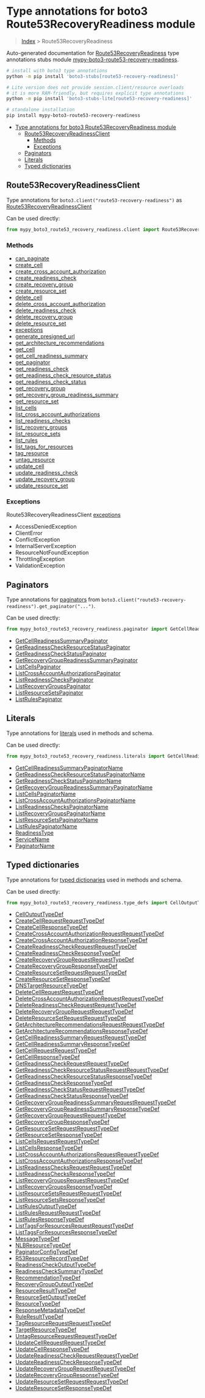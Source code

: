<a id="type-annotations-for-boto3-route53recoveryreadiness-module"></a>

# Type annotations for boto3 Route53RecoveryReadiness module

> [Index](..) > Route53RecoveryReadiness

Auto-generated documentation for
[Route53RecoveryReadiness](https://boto3.amazonaws.com/v1/documentation/api/latest/reference/services/route53-recovery-readiness.html#Route53RecoveryReadiness)
type annotations stubs module
[mypy-boto3-route53-recovery-readiness](https://pypi.org/project/mypy-boto3-route53-recovery-readiness/).

```bash
# install with boto3 type annotations
python -m pip install 'boto3-stubs[route53-recovery-readiness]'

# Lite version does not provide session.client/resource overloads
# it is more RAM-friendly, but requires explicit type annotations
python -m pip install 'boto3-stubs-lite[route53-recovery-readiness]'

# standalone installation
pip install mypy-boto3-route53-recovery-readiness
```

- [Type annotations for boto3 Route53RecoveryReadiness module](#type-annotations-for-boto3-route53recoveryreadiness-module)
  - [Route53RecoveryReadinessClient](#route53recoveryreadinessclient)
    - [Methods](#methods)
    - [Exceptions](#exceptions)
  - [Paginators](#paginators)
  - [Literals](#literals)
  - [Typed dictionaries](#typed-dictionaries)

<a id="route53recoveryreadinessclient"></a>

## Route53RecoveryReadinessClient

Type annotations for `boto3.client("route53-recovery-readiness")` as
[Route53RecoveryReadinessClient](./client.md)

Can be used directly:

```python
from mypy_boto3_route53_recovery_readiness.client import Route53RecoveryReadinessClient
```

<a id="methods"></a>

### Methods

- [can_paginate](./client.md#can_paginate)
- [create_cell](./client.md#create_cell)
- [create_cross_account_authorization](./client.md#create_cross_account_authorization)
- [create_readiness_check](./client.md#create_readiness_check)
- [create_recovery_group](./client.md#create_recovery_group)
- [create_resource_set](./client.md#create_resource_set)
- [delete_cell](./client.md#delete_cell)
- [delete_cross_account_authorization](./client.md#delete_cross_account_authorization)
- [delete_readiness_check](./client.md#delete_readiness_check)
- [delete_recovery_group](./client.md#delete_recovery_group)
- [delete_resource_set](./client.md#delete_resource_set)
- [exceptions](./client.md#exceptions)
- [generate_presigned_url](./client.md#generate_presigned_url)
- [get_architecture_recommendations](./client.md#get_architecture_recommendations)
- [get_cell](./client.md#get_cell)
- [get_cell_readiness_summary](./client.md#get_cell_readiness_summary)
- [get_paginator](./client.md#get_paginator)
- [get_readiness_check](./client.md#get_readiness_check)
- [get_readiness_check_resource_status](./client.md#get_readiness_check_resource_status)
- [get_readiness_check_status](./client.md#get_readiness_check_status)
- [get_recovery_group](./client.md#get_recovery_group)
- [get_recovery_group_readiness_summary](./client.md#get_recovery_group_readiness_summary)
- [get_resource_set](./client.md#get_resource_set)
- [list_cells](./client.md#list_cells)
- [list_cross_account_authorizations](./client.md#list_cross_account_authorizations)
- [list_readiness_checks](./client.md#list_readiness_checks)
- [list_recovery_groups](./client.md#list_recovery_groups)
- [list_resource_sets](./client.md#list_resource_sets)
- [list_rules](./client.md#list_rules)
- [list_tags_for_resources](./client.md#list_tags_for_resources)
- [tag_resource](./client.md#tag_resource)
- [untag_resource](./client.md#untag_resource)
- [update_cell](./client.md#update_cell)
- [update_readiness_check](./client.md#update_readiness_check)
- [update_recovery_group](./client.md#update_recovery_group)
- [update_resource_set](./client.md#update_resource_set)

<a id="exceptions"></a>

### Exceptions

Route53RecoveryReadinessClient [exceptions](./client.md#exceptions)

- AccessDeniedException
- ClientError
- ConflictException
- InternalServerException
- ResourceNotFoundException
- ThrottlingException
- ValidationException

<a id="paginators"></a>

## Paginators

Type annotations for [paginators](./paginators.md) from
`boto3.client("route53-recovery-readiness").get_paginator("...")`.

Can be used directly:

```python
from mypy_boto3_route53_recovery_readiness.paginator import GetCellReadinessSummaryPaginator, ...
```

- [GetCellReadinessSummaryPaginator](./paginators.md#getcellreadinesssummarypaginator)
- [GetReadinessCheckResourceStatusPaginator](./paginators.md#getreadinesscheckresourcestatuspaginator)
- [GetReadinessCheckStatusPaginator](./paginators.md#getreadinesscheckstatuspaginator)
- [GetRecoveryGroupReadinessSummaryPaginator](./paginators.md#getrecoverygroupreadinesssummarypaginator)
- [ListCellsPaginator](./paginators.md#listcellspaginator)
- [ListCrossAccountAuthorizationsPaginator](./paginators.md#listcrossaccountauthorizationspaginator)
- [ListReadinessChecksPaginator](./paginators.md#listreadinesscheckspaginator)
- [ListRecoveryGroupsPaginator](./paginators.md#listrecoverygroupspaginator)
- [ListResourceSetsPaginator](./paginators.md#listresourcesetspaginator)
- [ListRulesPaginator](./paginators.md#listrulespaginator)

<a id="literals"></a>

## Literals

Type annotations for [literals](./literals.md) used in methods and schema.

Can be used directly:

```python
from mypy_boto3_route53_recovery_readiness.literals import GetCellReadinessSummaryPaginatorName, ...
```

- [GetCellReadinessSummaryPaginatorName](./literals.md#getcellreadinesssummarypaginatorname)
- [GetReadinessCheckResourceStatusPaginatorName](./literals.md#getreadinesscheckresourcestatuspaginatorname)
- [GetReadinessCheckStatusPaginatorName](./literals.md#getreadinesscheckstatuspaginatorname)
- [GetRecoveryGroupReadinessSummaryPaginatorName](./literals.md#getrecoverygroupreadinesssummarypaginatorname)
- [ListCellsPaginatorName](./literals.md#listcellspaginatorname)
- [ListCrossAccountAuthorizationsPaginatorName](./literals.md#listcrossaccountauthorizationspaginatorname)
- [ListReadinessChecksPaginatorName](./literals.md#listreadinesscheckspaginatorname)
- [ListRecoveryGroupsPaginatorName](./literals.md#listrecoverygroupspaginatorname)
- [ListResourceSetsPaginatorName](./literals.md#listresourcesetspaginatorname)
- [ListRulesPaginatorName](./literals.md#listrulespaginatorname)
- [ReadinessType](./literals.md#readinesstype)
- [ServiceName](./literals.md#servicename)
- [PaginatorName](./literals.md#paginatorname)

<a id="typed-dictionaries"></a>

## Typed dictionaries

Type annotations for [typed dictionaries](./type_defs.md) used in methods and
schema.

Can be used directly:

```python
from mypy_boto3_route53_recovery_readiness.type_defs import CellOutputTypeDef, ...
```

- [CellOutputTypeDef](./type_defs.md#celloutputtypedef)
- [CreateCellRequestRequestTypeDef](./type_defs.md#createcellrequestrequesttypedef)
- [CreateCellResponseTypeDef](./type_defs.md#createcellresponsetypedef)
- [CreateCrossAccountAuthorizationRequestRequestTypeDef](./type_defs.md#createcrossaccountauthorizationrequestrequesttypedef)
- [CreateCrossAccountAuthorizationResponseTypeDef](./type_defs.md#createcrossaccountauthorizationresponsetypedef)
- [CreateReadinessCheckRequestRequestTypeDef](./type_defs.md#createreadinesscheckrequestrequesttypedef)
- [CreateReadinessCheckResponseTypeDef](./type_defs.md#createreadinesscheckresponsetypedef)
- [CreateRecoveryGroupRequestRequestTypeDef](./type_defs.md#createrecoverygrouprequestrequesttypedef)
- [CreateRecoveryGroupResponseTypeDef](./type_defs.md#createrecoverygroupresponsetypedef)
- [CreateResourceSetRequestRequestTypeDef](./type_defs.md#createresourcesetrequestrequesttypedef)
- [CreateResourceSetResponseTypeDef](./type_defs.md#createresourcesetresponsetypedef)
- [DNSTargetResourceTypeDef](./type_defs.md#dnstargetresourcetypedef)
- [DeleteCellRequestRequestTypeDef](./type_defs.md#deletecellrequestrequesttypedef)
- [DeleteCrossAccountAuthorizationRequestRequestTypeDef](./type_defs.md#deletecrossaccountauthorizationrequestrequesttypedef)
- [DeleteReadinessCheckRequestRequestTypeDef](./type_defs.md#deletereadinesscheckrequestrequesttypedef)
- [DeleteRecoveryGroupRequestRequestTypeDef](./type_defs.md#deleterecoverygrouprequestrequesttypedef)
- [DeleteResourceSetRequestRequestTypeDef](./type_defs.md#deleteresourcesetrequestrequesttypedef)
- [GetArchitectureRecommendationsRequestRequestTypeDef](./type_defs.md#getarchitecturerecommendationsrequestrequesttypedef)
- [GetArchitectureRecommendationsResponseTypeDef](./type_defs.md#getarchitecturerecommendationsresponsetypedef)
- [GetCellReadinessSummaryRequestRequestTypeDef](./type_defs.md#getcellreadinesssummaryrequestrequesttypedef)
- [GetCellReadinessSummaryResponseTypeDef](./type_defs.md#getcellreadinesssummaryresponsetypedef)
- [GetCellRequestRequestTypeDef](./type_defs.md#getcellrequestrequesttypedef)
- [GetCellResponseTypeDef](./type_defs.md#getcellresponsetypedef)
- [GetReadinessCheckRequestRequestTypeDef](./type_defs.md#getreadinesscheckrequestrequesttypedef)
- [GetReadinessCheckResourceStatusRequestRequestTypeDef](./type_defs.md#getreadinesscheckresourcestatusrequestrequesttypedef)
- [GetReadinessCheckResourceStatusResponseTypeDef](./type_defs.md#getreadinesscheckresourcestatusresponsetypedef)
- [GetReadinessCheckResponseTypeDef](./type_defs.md#getreadinesscheckresponsetypedef)
- [GetReadinessCheckStatusRequestRequestTypeDef](./type_defs.md#getreadinesscheckstatusrequestrequesttypedef)
- [GetReadinessCheckStatusResponseTypeDef](./type_defs.md#getreadinesscheckstatusresponsetypedef)
- [GetRecoveryGroupReadinessSummaryRequestRequestTypeDef](./type_defs.md#getrecoverygroupreadinesssummaryrequestrequesttypedef)
- [GetRecoveryGroupReadinessSummaryResponseTypeDef](./type_defs.md#getrecoverygroupreadinesssummaryresponsetypedef)
- [GetRecoveryGroupRequestRequestTypeDef](./type_defs.md#getrecoverygrouprequestrequesttypedef)
- [GetRecoveryGroupResponseTypeDef](./type_defs.md#getrecoverygroupresponsetypedef)
- [GetResourceSetRequestRequestTypeDef](./type_defs.md#getresourcesetrequestrequesttypedef)
- [GetResourceSetResponseTypeDef](./type_defs.md#getresourcesetresponsetypedef)
- [ListCellsRequestRequestTypeDef](./type_defs.md#listcellsrequestrequesttypedef)
- [ListCellsResponseTypeDef](./type_defs.md#listcellsresponsetypedef)
- [ListCrossAccountAuthorizationsRequestRequestTypeDef](./type_defs.md#listcrossaccountauthorizationsrequestrequesttypedef)
- [ListCrossAccountAuthorizationsResponseTypeDef](./type_defs.md#listcrossaccountauthorizationsresponsetypedef)
- [ListReadinessChecksRequestRequestTypeDef](./type_defs.md#listreadinesschecksrequestrequesttypedef)
- [ListReadinessChecksResponseTypeDef](./type_defs.md#listreadinesschecksresponsetypedef)
- [ListRecoveryGroupsRequestRequestTypeDef](./type_defs.md#listrecoverygroupsrequestrequesttypedef)
- [ListRecoveryGroupsResponseTypeDef](./type_defs.md#listrecoverygroupsresponsetypedef)
- [ListResourceSetsRequestRequestTypeDef](./type_defs.md#listresourcesetsrequestrequesttypedef)
- [ListResourceSetsResponseTypeDef](./type_defs.md#listresourcesetsresponsetypedef)
- [ListRulesOutputTypeDef](./type_defs.md#listrulesoutputtypedef)
- [ListRulesRequestRequestTypeDef](./type_defs.md#listrulesrequestrequesttypedef)
- [ListRulesResponseTypeDef](./type_defs.md#listrulesresponsetypedef)
- [ListTagsForResourcesRequestRequestTypeDef](./type_defs.md#listtagsforresourcesrequestrequesttypedef)
- [ListTagsForResourcesResponseTypeDef](./type_defs.md#listtagsforresourcesresponsetypedef)
- [MessageTypeDef](./type_defs.md#messagetypedef)
- [NLBResourceTypeDef](./type_defs.md#nlbresourcetypedef)
- [PaginatorConfigTypeDef](./type_defs.md#paginatorconfigtypedef)
- [R53ResourceRecordTypeDef](./type_defs.md#r53resourcerecordtypedef)
- [ReadinessCheckOutputTypeDef](./type_defs.md#readinesscheckoutputtypedef)
- [ReadinessCheckSummaryTypeDef](./type_defs.md#readinesschecksummarytypedef)
- [RecommendationTypeDef](./type_defs.md#recommendationtypedef)
- [RecoveryGroupOutputTypeDef](./type_defs.md#recoverygroupoutputtypedef)
- [ResourceResultTypeDef](./type_defs.md#resourceresulttypedef)
- [ResourceSetOutputTypeDef](./type_defs.md#resourcesetoutputtypedef)
- [ResourceTypeDef](./type_defs.md#resourcetypedef)
- [ResponseMetadataTypeDef](./type_defs.md#responsemetadatatypedef)
- [RuleResultTypeDef](./type_defs.md#ruleresulttypedef)
- [TagResourceRequestRequestTypeDef](./type_defs.md#tagresourcerequestrequesttypedef)
- [TargetResourceTypeDef](./type_defs.md#targetresourcetypedef)
- [UntagResourceRequestRequestTypeDef](./type_defs.md#untagresourcerequestrequesttypedef)
- [UpdateCellRequestRequestTypeDef](./type_defs.md#updatecellrequestrequesttypedef)
- [UpdateCellResponseTypeDef](./type_defs.md#updatecellresponsetypedef)
- [UpdateReadinessCheckRequestRequestTypeDef](./type_defs.md#updatereadinesscheckrequestrequesttypedef)
- [UpdateReadinessCheckResponseTypeDef](./type_defs.md#updatereadinesscheckresponsetypedef)
- [UpdateRecoveryGroupRequestRequestTypeDef](./type_defs.md#updaterecoverygrouprequestrequesttypedef)
- [UpdateRecoveryGroupResponseTypeDef](./type_defs.md#updaterecoverygroupresponsetypedef)
- [UpdateResourceSetRequestRequestTypeDef](./type_defs.md#updateresourcesetrequestrequesttypedef)
- [UpdateResourceSetResponseTypeDef](./type_defs.md#updateresourcesetresponsetypedef)
